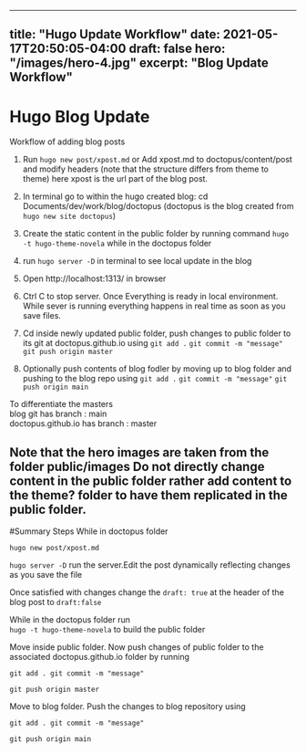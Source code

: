 
---
title: "Hugo Update Workflow"
date: 2021-05-17T20:50:05-04:00
draft: false
hero: "/images/hero-4.jpg"
excerpt: "Blog Update Workflow"
---

# Hugo Blog Update
Workflow of adding blog posts

1. Run `hugo new post/xpost.md`  or Add xpost.md to doctopus/content/post and modify headers (note that the structure differs from theme to theme) here xpost is the url part of the blog post.
2. In terminal go to within the hugo created blog: cd Documents/dev/work/blog/doctopus (doctopus is the blog created from `hugo new site doctopus`)

3. Create the static content in the public folder by running command `hugo -t hugo-theme-novela` while in the doctopus folder


4. run `hugo server -D` in terminal to see local update in the blog
5. Open http://localhost:1313/ in browser
6. Ctrl C to stop server. Once Everything is ready in local environment. While sever is running everything happens in real time as soon as you save files.


7. Cd inside newly updated public folder, push changes to public folder to its git at doctopus.github.io using `git add .` `git commit -m "message"` `git push origin master`

8. Optionally push contents of blog fodler by moving up to blog folder and pushing to the blog repo using `git add .` `git commit -m "message"` `git push origin main`



To differentiate the masters    
blog git has branch : main    
doctopus.github.io has branch : master  



Note that the hero images are taken from the folder public/images 
Do not directly change content in the public folder rather add content to the theme? folder to have them replicated in the public folder.
----

#Summary Steps
While in doctopus folder 

`hugo new post/xpost.md`


`hugo server -D` run the server.Edit the post dynamically reflecting changes as you save the file

Once satisfied with changes change the `draft: true` at the header of the blog post to `draft:false`

While in the doctopus folder run   
`hugo -t hugo-theme-novela` to build the public folder

Move inside public folder. Now push changes of public folder to the associated doctopus.github.io folder by running

`git add . git commit -m "message"`

`git push origin master`


Move to blog folder. Push the changes to blog repository using  

`git add . git commit -m "message"`

`git push origin main`





